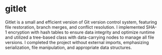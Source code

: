 # gitlet
Gitlet is a small and efficient version of Git version control system, featuring file restoration, branch merges, and conflict resolution. I implemented SHA-1 encryption with hash tables to ensure data integrity and optimize runtime and utilized a tree-based class with data-carrying nodes to manage all file versions. I completed the project without external imports, emphasizing serialization, file manipulation, and appropriate data structures.
